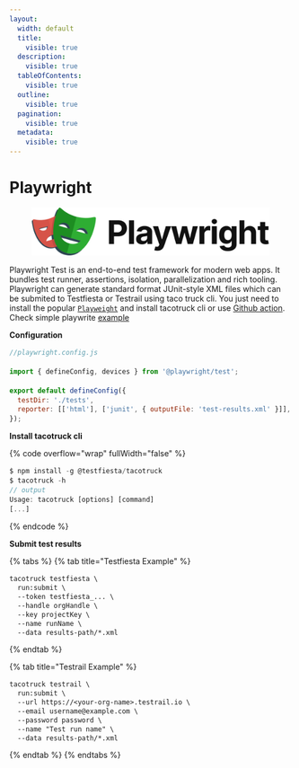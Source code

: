 ```yaml
---
layout:
  width: default
  title:
    visible: true
  description:
    visible: true
  tableOfContents:
    visible: true
  outline:
    visible: true
  pagination:
    visible: true
  metadata:
    visible: true
---
```


# Playwright

<figure><img src="../../../.gitbook/assets/Playwright_Logo.svg" alt=""><figcaption></figcaption></figure>

Playwright Test is an end-to-end test framework for modern web apps. It bundles test runner, assertions, isolation, parallelization and rich tooling. Playwright can generate standard format JUnit-style XML files which can be  submited  to Testfiesta or Testrail using taco truck cli. You just need to install the popular [`Playweight`](https://mochajs.org/#installation)  and install tacotruck  cli or use [Github action](https://github.com/testfiesta/tacotruck-action).  Check simple playwrite  [example](https://github.com/testfiesta/tacotruck-examples/tree/main/demo-playwright-tf) &#x20;

**Configuration**

```javascript
//playwright.config.js

import { defineConfig, devices } from '@playwright/test';

export default defineConfig({
  testDir: './tests',
  reporter: [['html'], ['junit', { outputFile: 'test-results.xml' }]],
});
```

**Install tacotruck cli** &#x20;

{% code overflow="wrap" fullWidth="false" %}
```javascript
$ npm install -g @testfiesta/tacotruck
$ tacotruck -h
// output
Usage: tacotruck [options] [command]
[...]
```
{% endcode %}

**Submit test results**

{% tabs %}
{% tab title="Testfiesta Example" %}
```
tacotruck testfiesta \
  run:submit \
  --token testfiesta_... \
  --handle orgHandle \
  --key projectKey \
  --name runName \
  --data results-path/*.xml
```
{% endtab %}

{% tab title="Testrail Example" %}
```
tacotruck testrail \
  run:submit \
  --url https://<your-org-name>.testrail.io \
  --email username@example.com \
  --password password \
  --name "Test run name" \
  --data results-path/*.xml
```
{% endtab %}
{% endtabs %}

